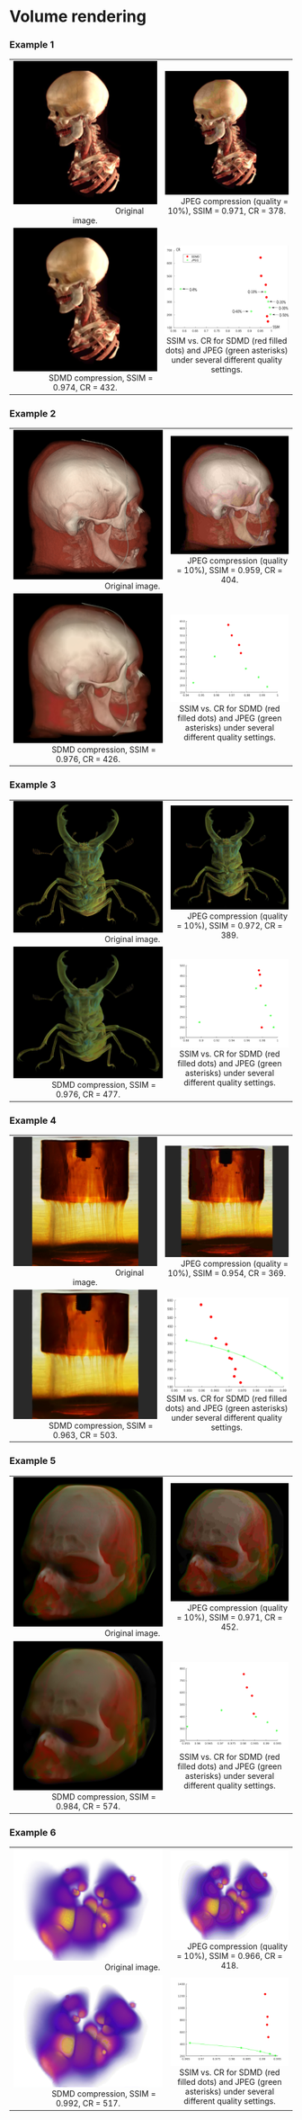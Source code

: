 # Volume rendering

### Example 1

<table>
    <tr>
        <td ><center><img src="./VolumeRendering/5.jpg"> &emsp;&emsp;&emsp;&emsp;&emsp;&emsp;&emsp;&emsp;&emsp;&emsp;&emsp; Original image. </center></td>
        <td ><center><img src="./VolumeRendering/0.971-378.jpg">&emsp;&emsp;JPEG compression (quality = 10%), SSIM = 0.971, CR = 378.</center></td> 
    </tr>
    <tr>
        <td ><center><img src="./VolumeRendering/0.974-432">&emsp;&emsp;&emsp;&emsp;SDMD compression, SSIM = 0.974, CR = 432.</center></td>
        <td ><center><img src="./VolumeRendering/5.png">SSIM vs. CR for SDMD (red filled dots) and JPEG (green asterisks) under several different quality settings.</center></td>
    </tr>
</table>


### Example 2

<table>
    <tr>
        <td ><center><img src="./VolumeRendering/10.jpg"> &emsp;&emsp;&emsp;&emsp;&emsp;&emsp;&emsp;&emsp;&emsp;&emsp;&emsp; Original image. </center></td>
        <td ><center><img src="./VolumeRendering/0.959-404.jpg">&emsp;&emsp;JPEG compression (quality = 10%), SSIM = 0.959, CR = 404.</center></td> 
    </tr>
    <tr>
        <td ><center><img src="./VolumeRendering/0.976-426">&emsp;&emsp;&emsp;&emsp;SDMD compression, SSIM = 0.976, CR = 426.</center></td>
        <td ><center><img src="./VolumeRendering/10.png">SSIM vs. CR for SDMD (red filled dots) and JPEG (green asterisks) under several different quality settings.</center></td>
    </tr>
</table>


### Example 3

<table>
    <tr>
        <td ><center><img src="./VolumeRendering/15.jpg"> &emsp;&emsp;&emsp;&emsp;&emsp;&emsp;&emsp;&emsp;&emsp;&emsp;&emsp; Original image. </center></td>
        <td ><center><img src="./VolumeRendering/0.972-389.jpg">&emsp;&emsp;JPEG compression (quality = 10%), SSIM = 0.972, CR = 389.</center></td> 
    </tr>
    <tr>
        <td ><center><img src="./VolumeRendering/0.976-477">&emsp;&emsp;&emsp;&emsp;SDMD compression, SSIM = 0.976, CR = 477.</center></td>
        <td ><center><img src="./VolumeRendering/15.png">SSIM vs. CR for SDMD (red filled dots) and JPEG (green asterisks) under several different quality settings.</center></td>
    </tr>
</table>


### Example 4

<table>
    <tr>
        <td ><center><img src="./VolumeRendering/16.jpg"> &emsp;&emsp;&emsp;&emsp;&emsp;&emsp;&emsp;&emsp;&emsp;&emsp;&emsp; Original image. </center></td>
        <td ><center><img src="./VolumeRendering/0.954-369.jpg">&emsp;&emsp;JPEG compression (quality = 10%), SSIM = 0.954, CR = 369.</center></td> 
    </tr>
    <tr>
        <td ><center><img src="./VolumeRendering/0.963-503">&emsp;&emsp;&emsp;&emsp;SDMD compression, SSIM = 0.963, CR = 503.</center></td>
        <td ><center><img src="./VolumeRendering/16.png">SSIM vs. CR for SDMD (red filled dots) and JPEG (green asterisks) under several different quality settings.</center></td>
    </tr>
</table>


### Example 5

<table>
    <tr>
        <td ><center><img src="./VolumeRendering/18.jpg"> &emsp;&emsp;&emsp;&emsp;&emsp;&emsp;&emsp;&emsp;&emsp;&emsp;&emsp; Original image. </center></td>
        <td ><center><img src="./VolumeRendering/0.971-452.jpg">&emsp;&emsp;JPEG compression (quality = 10%), SSIM = 0.971, CR = 452.</center></td> 
    </tr>
    <tr>
        <td ><center><img src="./VolumeRendering/0.984-574">&emsp;&emsp;&emsp;&emsp;SDMD compression, SSIM = 0.984, CR = 574.</center></td>
        <td ><center><img src="./VolumeRendering/18.png">SSIM vs. CR for SDMD (red filled dots) and JPEG (green asterisks) under several different quality settings.</center></td>
    </tr>
</table>


### Example 6

<table>
    <tr>
        <td ><center><img src="./VolumeRendering/12.jpg"> &emsp;&emsp;&emsp;&emsp;&emsp;&emsp;&emsp;&emsp;&emsp;&emsp;&emsp; Original image. </center></td>
        <td ><center><img src="./VolumeRendering/0.966-418.jpg">&emsp;&emsp;JPEG compression (quality = 10%), SSIM = 0.966, CR = 418.</center></td> 
    </tr>
    <tr>
        <td ><center><img src="./VolumeRendering/0.992-517">&emsp;&emsp;&emsp;&emsp;SDMD compression, SSIM = 0.992, CR = 517.</center></td>
        <td ><center><img src="./VolumeRendering/12.png">SSIM vs. CR for SDMD (red filled dots) and JPEG (green asterisks) under several different quality settings.</center></td>
    </tr>
</table>

